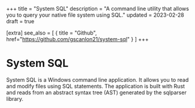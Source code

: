 +++
title = "System SQL"
description = "A command line utility that allows you to query your native file system using SQL."
updated = 2023-02-28
draft = true

[extra]
see_also = [
  { title = "Github", href="https://github.com/gscanlon21/system-sql" }
]
+++

# System SQL

System SQL is a Windows command line application. It allows you to read and modify files using SQL statements. The application is built with Rust and reads from an abstract syntax tree (AST) generated by the sqlparser library.